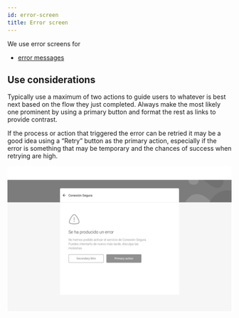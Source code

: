 ```yaml
---
id: error-screen
title: Error screen
---
```


We use error screens for

* [error messages](../feedback-scenarios/error-scenario.md)

## Use considerations

Typically use a maximum of two actions to guide users to whatever is best next based on the flow they just completed. Always make the most likely one prominent by using a primary button and format the rest as links to provide contrast. 

If the process or action that triggered the error can be retried it may be a good idea using a “Retry” button as the primary action, especially if the error is something that may be temporary and the chances of success when retrying are high.

![](../../../img/sofa_error.png)

